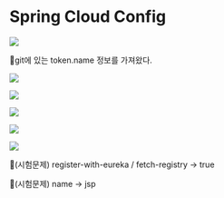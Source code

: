 # Spring Cloud Config
![](../image/Pasted%20image%2020240514174042.png)

📌git에 있는 token.name 정보를 가져왔다.

![](../image/Pasted%20image%2020240516091309.png)

![](../image/Pasted%20image%2020240516091327.png)

![](../image/Pasted%20image%2020240516091340.png)

![](../image/Pasted%20image%2020240516091353.png)

![](../image/Pasted%20image%2020240516091400.png)

📌(시험문제) register-with-eureka  / fetch-registry -> true

📌(시험문제) name -> jsp

